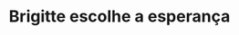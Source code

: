 ---
ref: sol-030-0188
title: ["Brigitte escolhe a esperança"]
author_name: ["João da Câmara Leme"]
publisher: ["Portugália Editora"]
year: "y1971"
origin: ["Portugal"]
formats: ["book, book-cover"]
disciplines: ["graphic-design"]
tags:
layout: artifact
status: ["scan"]
published: false
int_published: false
image_count:
date_added: 2023-06-16
batch:
---
